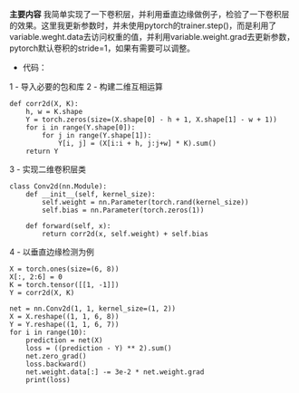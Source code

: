 **主要内容** 我简单实现了一下卷积层，并利用垂直边缘做例子，检验了一下卷积层的效果。这里我更新参数时，并未使用pytorch的trainer.step()，而是利用了variable.weght.data去访问权重的值，并利用variable.weight.grad去更新参数，pytorch默认卷积的stride=1，如果有需要可以调整。

- 代码：

1 - 导入必要的包和库
2 - 构建二维互相运算
```
def corr2d(X, K):  
    h, w = K.shape  
    Y = torch.zeros(size=(X.shape[0] - h + 1, X.shape[1] - w + 1))  
    for i in range(Y.shape[0]):  
        for j in range(Y.shape[1]):  
            Y[i, j] = (X[i:i + h, j:j+w] * K).sum()  
    return Y
```
3 - 实现二维卷积层类
```
class Conv2d(nn.Module):  
    def __init__(self, kernel_size):  
        self.weight = nn.Parameter(torch.rand(kernel_size))  
        self.bias = nn.Parameter(torch.zeros(1))  
  
    def forward(self, x):  
        return corr2d(x, self.weight) + self.bias
```
4 - 以垂直边缘检测为例
```
X = torch.ones(size=(6, 8))  
X[:, 2:6] = 0  
K = torch.tensor([[1, -1]])  
Y = corr2d(X, K)  
  
net = nn.Conv2d(1, 1, kernel_size=(1, 2))  
X = X.reshape((1, 1, 6, 8))  
Y = Y.reshape((1, 1, 6, 7))  
for i in range(10):  
    prediction = net(X)  
    loss = ((prediction - Y) ** 2).sum()  
    net.zero_grad()  
    loss.backward()  
    net.weight.data[:] -= 3e-2 * net.weight.grad  
    print(loss)
```

